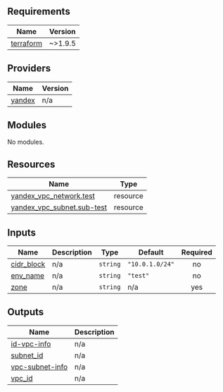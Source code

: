 <!-- BEGIN_TF_DOCS -->
## Requirements

| Name | Version |
|------|---------|
| <a name="requirement_terraform"></a> [terraform](#requirement\_terraform) | ~>1.9.5 |

## Providers

| Name | Version |
|------|---------|
| <a name="provider_yandex"></a> [yandex](#provider\_yandex) | n/a |

## Modules

No modules.

## Resources

| Name | Type |
|------|------|
| [yandex_vpc_network.test](https://registry.terraform.io/providers/yandex-cloud/yandex/latest/docs/resources/vpc_network) | resource |
| [yandex_vpc_subnet.sub-test](https://registry.terraform.io/providers/yandex-cloud/yandex/latest/docs/resources/vpc_subnet) | resource |

## Inputs

| Name | Description | Type | Default | Required |
|------|-------------|------|---------|:--------:|
| <a name="input_cidr_block"></a> [cidr\_block](#input\_cidr\_block) | n/a | `string` | `"10.0.1.0/24"` | no |
| <a name="input_env_name"></a> [env\_name](#input\_env\_name) | n/a | `string` | `"test"` | no |
| <a name="input_zone"></a> [zone](#input\_zone) | n/a | `string` | n/a | yes |

## Outputs

| Name | Description |
|------|-------------|
| <a name="output_id-vpc-info"></a> [id-vpc-info](#output\_id-vpc-info) | n/a |
| <a name="output_subnet_id"></a> [subnet\_id](#output\_subnet\_id) | n/a |
| <a name="output_vpc-subnet-info"></a> [vpc-subnet-info](#output\_vpc-subnet-info) | n/a |
| <a name="output_vpc_id"></a> [vpc\_id](#output\_vpc\_id) | n/a |
<!-- END_TF_DOCS -->